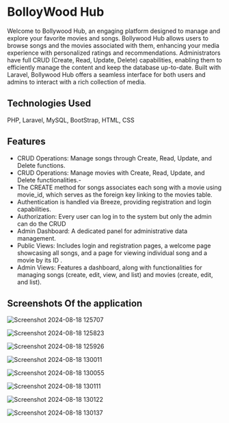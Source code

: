 # BolloyWood Hub 
Welcome to Bollywood Hub, an engaging platform designed to manage and explore your favorite movies and songs. Bollywood Hub allows users to browse songs and the movies associated with them, enhancing your media experience with personalized ratings and recommendations. Administrators have full CRUD (Create, Read, Update, Delete) capabilities, enabling them to efficiently manage the content and keep the database up-to-date. Built with Laravel, Bollywood Hub offers a seamless interface for both users and admins to interact with a rich collection of media.  


## Technologies Used
PHP, Laravel, MySQL, BootStrap, HTML, CSS

## Features
- CRUD Operations: Manage  songs through Create, Read, Update, and Delete functions.
- CRUD Operations: Manage  movies with Create, Read, Update, and Delete functionalities.- 
- The CREATE method for songs associates each song with a movie using movie_id, which serves as the foreign key linking to the movies table.
- Authentication is handled via Breeze, providing registration and login capabilities.
- Authorization: Every user can log in to the system but only the admin can do the CRUD
- Admin Dashboard: A dedicated panel for administrative data management.
- Public Views: Includes login and registration pages, a welcome page showcasing all songs, and a page for viewing individual song and a movie by its ID .
- Admin Views: Features a dashboard, along with functionalities for managing  songs (create, edit, view, and list) and movies (create, edit, and list).

## Screenshots Of the application
![Screenshot 2024-08-18 125707](https://github.com/user-attachments/assets/5e5d2df2-1fbc-497e-aa19-0db231639f2e)


![Screenshot 2024-08-18 125823](https://github.com/user-attachments/assets/22b122d3-fde9-4938-9d49-388e5a5b612d)


![Screenshot 2024-08-18 125926](https://github.com/user-attachments/assets/87e126b9-c79a-46be-8d51-d35a563b6f31)


![Screenshot 2024-08-18 130011](https://github.com/user-attachments/assets/262c286d-cbb2-4157-8f88-dcfed1c7660a)


![Screenshot 2024-08-18 130055](https://github.com/user-attachments/assets/75796e52-4b6b-455e-b8ad-83b8da4e475e)


![Screenshot 2024-08-18 130111](https://github.com/user-attachments/assets/de144dcc-98c9-40f1-93fc-d8e43bbef9ca)

![Screenshot 2024-08-18 130122](https://github.com/user-attachments/assets/640a2d95-6569-4a3b-8b7f-a80499edaec9)

![Screenshot 2024-08-18 130137](https://github.com/user-attachments/assets/2483f6f9-7a7c-4b25-b568-360db3583514)


